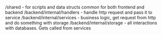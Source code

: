 /shared - for scripts and data structs common for both frontend and backend
/backend/internal/handlers - handle http request and pass it to service
/backend/internal/services - business logic, get request from http and do something with storage
/backend/internal/storage - all interactions with databases. Gets called from services

